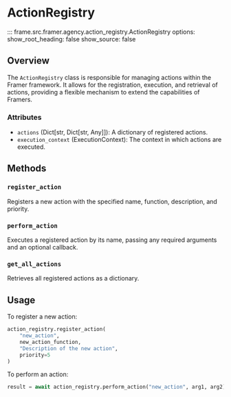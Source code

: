 # ActionRegistry

::: frame.src.framer.agency.action_registry.ActionRegistry
    options:
      show_root_heading: false
      show_source: false

## Overview

The `ActionRegistry` class is responsible for managing actions within the Framer framework. It allows for the registration, execution, and retrieval of actions, providing a flexible mechanism to extend the capabilities of Framers.

### Attributes

- `actions` (Dict[str, Dict[str, Any]]): A dictionary of registered actions.
- `execution_context` (ExecutionContext): The context in which actions are executed.

## Methods

### `register_action`

Registers a new action with the specified name, function, description, and priority.

### `perform_action`

Executes a registered action by its name, passing any required arguments and an optional callback.

### `get_all_actions`

Retrieves all registered actions as a dictionary.

## Usage

To register a new action:

```python
action_registry.register_action(
    "new_action",
    new_action_function,
    "Description of the new action",
    priority=5
)
```

To perform an action:

```python
result = await action_registry.perform_action("new_action", arg1, arg2)
```
